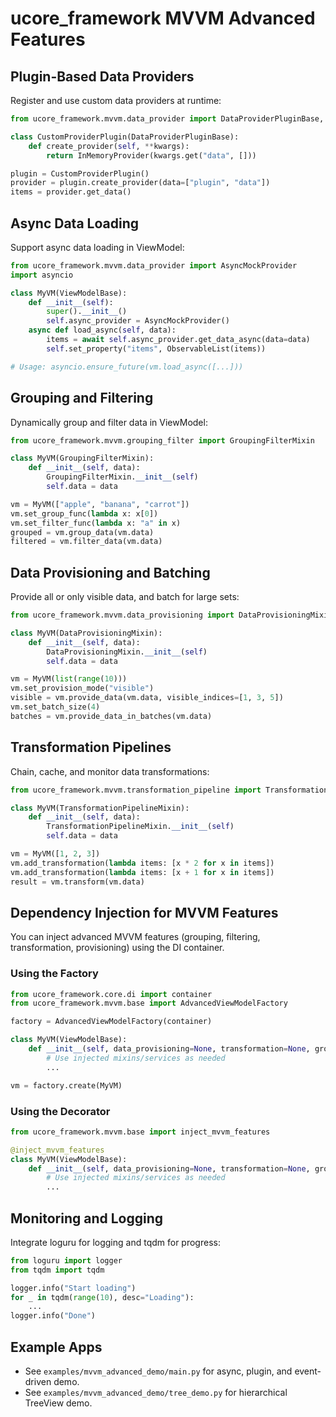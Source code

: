# ucore_framework MVVM Advanced Features

## Plugin-Based Data Providers

Register and use custom data providers at runtime:

```python
from ucore_framework.mvvm.data_provider import DataProviderPluginBase, InMemoryProvider

class CustomProviderPlugin(DataProviderPluginBase):
    def create_provider(self, **kwargs):
        return InMemoryProvider(kwargs.get("data", []))

plugin = CustomProviderPlugin()
provider = plugin.create_provider(data=["plugin", "data"])
items = provider.get_data()
```

## Async Data Loading

Support async data loading in ViewModel:

```python
from ucore_framework.mvvm.data_provider import AsyncMockProvider
import asyncio

class MyVM(ViewModelBase):
    def __init__(self):
        super().__init__()
        self.async_provider = AsyncMockProvider()
    async def load_async(self, data):
        items = await self.async_provider.get_data_async(data=data)
        self.set_property("items", ObservableList(items))

# Usage: asyncio.ensure_future(vm.load_async([...]))
```

## Grouping and Filtering

Dynamically group and filter data in ViewModel:

```python
from ucore_framework.mvvm.grouping_filter import GroupingFilterMixin

class MyVM(GroupingFilterMixin):
    def __init__(self, data):
        GroupingFilterMixin.__init__(self)
        self.data = data

vm = MyVM(["apple", "banana", "carrot"])
vm.set_group_func(lambda x: x[0])
vm.set_filter_func(lambda x: "a" in x)
grouped = vm.group_data(vm.data)
filtered = vm.filter_data(vm.data)
```

## Data Provisioning and Batching

Provide all or only visible data, and batch for large sets:

```python
from ucore_framework.mvvm.data_provisioning import DataProvisioningMixin

class MyVM(DataProvisioningMixin):
    def __init__(self, data):
        DataProvisioningMixin.__init__(self)
        self.data = data

vm = MyVM(list(range(10)))
vm.set_provision_mode("visible")
visible = vm.provide_data(vm.data, visible_indices=[1, 3, 5])
vm.set_batch_size(4)
batches = vm.provide_data_in_batches(vm.data)
```

## Transformation Pipelines

Chain, cache, and monitor data transformations:

```python
from ucore_framework.mvvm.transformation_pipeline import TransformationPipelineMixin

class MyVM(TransformationPipelineMixin):
    def __init__(self, data):
        TransformationPipelineMixin.__init__(self)
        self.data = data

vm = MyVM([1, 2, 3])
vm.add_transformation(lambda items: [x * 2 for x in items])
vm.add_transformation(lambda items: [x + 1 for x in items])
result = vm.transform(vm.data)
```

## Dependency Injection for MVVM Features

You can inject advanced MVVM features (grouping, filtering, transformation, provisioning) using the DI container.

### Using the Factory

```python
from ucore_framework.core.di import container
from ucore_framework.mvvm.base import AdvancedViewModelFactory

factory = AdvancedViewModelFactory(container)

class MyVM(ViewModelBase):
    def __init__(self, data_provisioning=None, transformation=None, grouping=None):
        # Use injected mixins/services as needed
        ...

vm = factory.create(MyVM)
```

### Using the Decorator

```python
from ucore_framework.mvvm.base import inject_mvvm_features

@inject_mvvm_features
class MyVM(ViewModelBase):
    def __init__(self, data_provisioning=None, transformation=None, grouping=None):
        # Use injected mixins/services as needed
        ...
```

## Monitoring and Logging

Integrate loguru for logging and tqdm for progress:

```python
from loguru import logger
from tqdm import tqdm

logger.info("Start loading")
for _ in tqdm(range(10), desc="Loading"):
    ...
logger.info("Done")
```

## Example Apps

- See `examples/mvvm_advanced_demo/main.py` for async, plugin, and event-driven demo.
- See `examples/mvvm_advanced_demo/tree_demo.py` for hierarchical TreeView demo.
